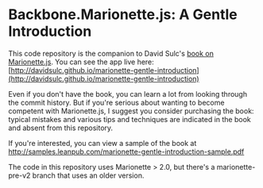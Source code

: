 # Backbone.Marionette.js: A Gentle Introduction

This code repository is the companion to David Sulc's [book on Marionette.js](https://leanpub.com/marionette-gentle-introduction). You can see the app live here: [http://davidsulc.github.io/marionette-gentle-introduction](http://davidsulc.github.io/marionette-gentle-introduction)

Even if you don't have the book, you can learn a lot from looking through the commit history. But if you're serious about wanting to become competent with Marionette.js, I suggest you consider purchasing the book: typical mistakes and various tips and techniques are indicated in the book and absent from this repository.

If you're interested, you can view a sample of the book at http://samples.leanpub.com/marionette-gentle-introduction-sample.pdf

The code in this repository uses Marionette > 2.0, but there's a marionette-pre-v2 branch that uses an older version.

